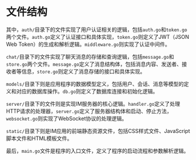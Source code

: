 # 文件结构

其中，`auth/`目录下的文件实现了用户认证相关的逻辑，包括`auth.go`和`token.go`两个文件。`auth.go`定义了认证接口和具体实现，`token.go`则定义了JWT（JSON Web Token）的生成和解析逻辑。`middleware.go`则实现了认证中间件。

`chat/`目录下的文件实现了聊天消息的存储和查询逻辑，包括`message.go`和`store.go`两个文件。`message.go`定义了消息结构体，包括消息内容、发送者、接收者等信息，`store.go`则定义了消息存储的接口和具体实现。

`models/`目录下则是应用程序的数据模型定义，包括用户、会话、消息等模型的定义和对应的数据库操作。`db.go`则定义了数据库连接和初始化逻辑。

`server/`目录下的文件则是实现IM服务器的核心逻辑。`handler.go`定义了处理HTTP请求的处理器，`server.go`定义了服务器结构体和启动、停止方法，`websocket.go`则实现了WebSocket协议的处理逻辑。

`static/`目录下则是IM应用的前端静态资源文件，包括CSS样式文件、JavaScript脚本文件和HTML模板文件。

最后，`main.go`文件是程序的入口文件，定义了程序的启动流程和参数解析逻辑。